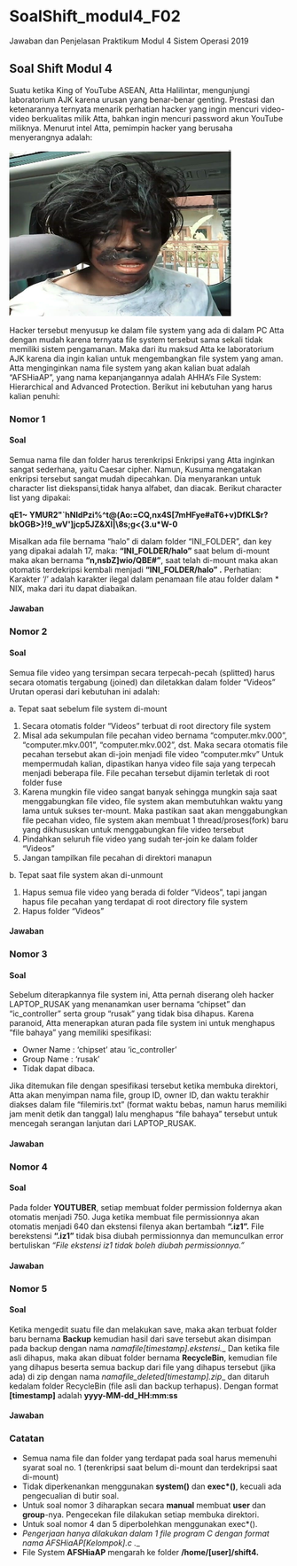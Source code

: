 # SoalShift_modul4_F02
Jawaban dan Penjelasan Praktikum Modul 4 Sistem Operasi 2019

## Soal Shift Modul 4
Suatu ketika King of YouTube ASEAN, Atta Halilintar, mengunjungi laboratorium AJK karena urusan yang benar-benar genting. Prestasi dan ketenarannya ternyata menarik perhatian hacker yang ingin mencuri video-video berkualitas milik Atta, bahkan ingin mencuri password akun YouTube miliknya. Menurut intel Atta, pemimpin hacker yang berusaha menyerangnya adalah:

<img src="https://github.com/WasilatulDN/SoalShift_modul4_F02/blob/master/atta.png" width="400" height="300">

Hacker tersebut menyusup ke dalam file system yang ada di dalam PC Atta dengan mudah karena ternyata file system tersebut sama sekali tidak memiliki sistem pengamanan. Maka dari itu maksud Atta ke laboratorium AJK karena dia ingin kalian untuk mengembangkan file system yang aman.
Atta menginginkan nama file system yang akan kalian buat adalah “AFSHiaAP”, yang nama kepanjangannya adalah AHHA’s File System: Hierarchical and Advanced Protection. Berikut ini kebutuhan yang harus kalian penuhi:

### Nomor 1
#### Soal
Semua nama file dan folder harus terenkripsi
Enkripsi yang Atta inginkan sangat sederhana, yaitu Caesar cipher. Namun, Kusuma mengatakan enkripsi tersebut sangat mudah dipecahkan. Dia menyarankan untuk character list diekspansi,tidak hanya alfabet, dan diacak. Berikut character list yang dipakai:

__qE1~ YMUR2"`hNIdPzi%^t@(Ao:=CQ,nx4S[7mHFye#aT6+v)DfKL$r?bkOGB>}!9_wV']jcp5JZ&Xl|\8s;g<{3.u*W-0__

Misalkan ada file bernama “halo” di dalam folder “INI_FOLDER”, dan key yang dipakai adalah 17, maka:
__“INI_FOLDER/halo”__ saat belum di-mount maka akan bernama __“n,nsbZ]wio/QBE#”__, saat telah di-mount maka akan otomatis terdekripsi kembali menjadi __“INI_FOLDER/halo” .__
Perhatian: Karakter ‘/’ adalah karakter ilegal dalam penamaan file atau folder dalam * NIX, maka dari itu dapat diabaikan.
#### Jawaban

### Nomor 2
#### Soal
Semua file video yang tersimpan secara terpecah-pecah (splitted) harus secara otomatis tergabung (joined) dan diletakkan dalam folder “Videos”
Urutan operasi dari kebutuhan ini adalah:

a. Tepat saat sebelum file system di-mount
1. Secara otomatis folder “Videos” terbuat di root directory file system
2. Misal ada sekumpulan file pecahan video bernama “computer.mkv.000”, “computer.mkv.001”,       “computer.mkv.002”, dst. Maka secara otomatis file pecahan tersebut akan di-join menjadi file             video “computer.mkv”
Untuk mempermudah kalian, dipastikan hanya video file saja yang terpecah menjadi beberapa                 file. File pecahan tersebut dijamin terletak di root folder fuse
3. Karena mungkin file video sangat banyak sehingga mungkin saja saat menggabungkan file video,        file system akan membutuhkan waktu yang lama untuk sukses ter-mount. Maka pastikan saat akan             menggabungkan file pecahan video, file system akan membuat 1 thread/proses(fork) baru yang               dikhususkan untuk menggabungkan file video tersebut
4. Pindahkan seluruh file video yang sudah ter-join ke dalam folder “Videos”
5. Jangan tampilkan file pecahan di direktori manapun

b. Tepat saat file system akan di-unmount
1. Hapus semua file video yang berada di folder “Videos”, tapi jangan hapus file pecahan yang           terdapat di root directory file system
2. Hapus folder “Videos” 
#### Jawaban

### Nomor 3
#### Soal
Sebelum diterapkannya file system ini, Atta pernah diserang oleh hacker LAPTOP_RUSAK yang menanamkan user bernama “chipset” dan “ic_controller” serta group “rusak” yang tidak bisa dihapus. Karena paranoid, Atta menerapkan aturan pada file system ini untuk menghapus “file bahaya” yang memiliki spesifikasi:
* Owner Name 	: ‘chipset’ atau ‘ic_controller’
* Group Name	: ‘rusak’
* Tidak dapat dibaca.

Jika ditemukan file dengan spesifikasi tersebut ketika membuka direktori, Atta akan menyimpan nama file, group ID, owner ID, dan waktu terakhir diakses dalam file “filemiris.txt” (format waktu bebas, namun harus memiliki jam menit detik dan tanggal) lalu menghapus “file bahaya” tersebut untuk mencegah serangan lanjutan dari LAPTOP_RUSAK.
#### Jawaban

### Nomor 4
#### Soal
Pada folder __YOUTUBER__, setiap membuat folder permission foldernya akan otomatis menjadi 750. Juga ketika membuat file permissionnya akan otomatis menjadi 640 dan ekstensi filenya akan bertambah __“.iz1”.__ File berekstensi __“.iz1”__ tidak bisa diubah permissionnya dan memunculkan error bertuliskan *“File ekstensi iz1 tidak boleh diubah permissionnya.”*
#### Jawaban

### Nomor 5
#### Soal
Ketika mengedit suatu file dan melakukan save, maka akan terbuat folder baru bernama __Backup__ kemudian hasil dari save tersebut akan disimpan pada backup dengan nama __namafile_[timestamp].ekstensi.__ Dan ketika file asli dihapus, maka akan dibuat folder bernama __RecycleBin__, kemudian file yang dihapus beserta semua backup dari file yang dihapus tersebut (jika ada) di zip dengan nama __namafile_deleted_[timestamp].zip__ dan ditaruh kedalam folder RecycleBin (file asli dan backup terhapus). Dengan format __[timestamp]__ adalah __yyyy-MM-dd_HH:mm:ss__
#### Jawaban

### Catatan
* Semua nama file dan folder yang terdapat pada soal harus memenuhi syarat soal no. 1 (terenkripsi saat belum di-mount dan terdekripsi saat di-mount)
* Tidak diperkenankan menggunakan __system()__ dan __exec*()__, kecuali ada pengecualian di butir soal.
* Untuk soal nomor 3 diharapkan secara __manual__ membuat __user__ dan __group__-nya. Pengecekan file dilakukan setiap membuka direktori.
* Untuk soal nomor 4 dan 5 diperbolehkan menggunakan exec*().
* __Pengerjaan hanya dilakukan dalam 1 file program C dengan format nama AFSHiaAP_[Kelompok].c .__ 
* File System __AFSHiaAP__ mengarah ke folder __/home/[user]/shift4.__

